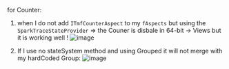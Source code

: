 for Counter: 
1. when I do not add `ITmfCounterAspect` to my `fAspects` but using the `SparkTraceStateProvider` => the Couner is disbale in 64-bit -> Views but it is working well !
![image](https://github.com/user-attachments/assets/fee6aa55-fc1d-4c1f-a786-bf6d9d7376a0)




2. If I use no stateSystem method and using Grouped it will not merge with my hardCoded Group:
![image](https://github.com/user-attachments/assets/b4a1737e-a2ef-4784-8a87-ece396b5555d)
